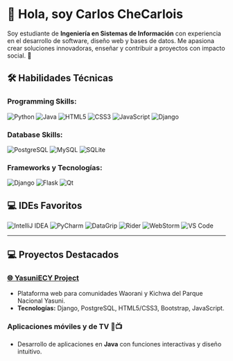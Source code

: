 # 👋 Hola, soy Carlos CheCarlois

Soy estudiante de **Ingeniería en Sistemas de Información** con experiencia en el desarrollo de software, diseño web y bases de datos. Me apasiona crear soluciones innovadoras, enseñar y contribuir a proyectos con impacto social. 🚀

## 🛠️ **Habilidades Técnicas**
### Programming Skills:
![Python](https://img.shields.io/badge/-Python-3776AB?style=flat-square&logo=python&logoColor=white)
![Java](https://img.shields.io/badge/-Java-007396?style=flat-square&logo=java&logoColor=white)
![HTML5](https://img.shields.io/badge/-HTML5-E34F26?style=flat-square&logo=html5&logoColor=white)
![CSS3](https://img.shields.io/badge/-CSS3-1572B6?style=flat-square&logo=css3&logoColor=white)
![JavaScript](https://img.shields.io/badge/-JavaScript-F7DF1E?style=flat-square&logo=javascript&logoColor=black)
![Django](https://img.shields.io/badge/-Django-092E20?style=flat-square&logo=django&logoColor=white)

### Database Skills:
![PostgreSQL](https://img.shields.io/badge/-PostgreSQL-336791?style=flat-square&logo=postgresql&logoColor=white)
![MySQL](https://img.shields.io/badge/-MySQL-4479A1?style=flat-square&logo=mysql&logoColor=white)
![SQLite](https://img.shields.io/badge/-SQLite-003B57?style=flat-square&logo=sqlite&logoColor=white)

### Frameworks y Tecnologías:
![Django](https://img.shields.io/badge/-Django-092E20?style=flat-square&logo=django&logoColor=white)
![Flask](https://img.shields.io/badge/-Flask-000000?style=flat-square&logo=flask&logoColor=white)
![Qt](https://img.shields.io/badge/-Qt-41CD52?style=flat-square&logo=qt&logoColor=white)

## 💻 **IDEs Favoritos**
![IntelliJ IDEA](https://img.shields.io/badge/-IntelliJ%20IDEA-000000?style=flat-square&logo=intellij-idea&logoColor=white)
![PyCharm](https://img.shields.io/badge/-PyCharm-000000?style=flat-square&logo=pycharm&logoColor=white)
![DataGrip](https://img.shields.io/badge/-DataGrip-000000?style=flat-square&logo=datagrip&logoColor=white)
![Rider](https://img.shields.io/badge/-Rider-000000?style=flat-square&logo=rider&logoColor=white)
![WebStorm](https://img.shields.io/badge/-WebStorm-000000?style=flat-square&logo=webstorm&logoColor=white)
![VS Code](https://img.shields.io/badge/-Visual%20Studio%20Code-007ACC?style=flat-square&logo=visual-studio-code&logoColor=white)

---

## 💻 **Proyectos Destacados**
### [🌐 YasuniECY Project](https://yasuniecy.com)
- Plataforma web para comunidades Waorani y Kichwa del Parque Nacional Yasuni.
- **Tecnologías:** Django, PostgreSQL, HTML5/CSS3, Bootstrap, JavaScript.

### Aplicaciones móviles y de TV 📱📺
- Desarrollo de aplicaciones en **Java** con funciones interactivas y diseño intuitivo.

